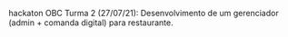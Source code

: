 hackaton OBC Turma 2 (27/07/21): Desenvolvimento de um gerenciador (admin + comanda digital) para restaurante.
